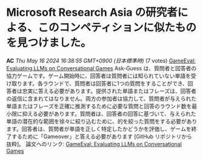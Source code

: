 # Microsoft Research Asia の研究者による、このコンペティションに似たものを見つけました。

**AC** *Thu May 16 2024 16:38:55 GMT+0900 (日本標準時)* (7 votes)
[GameEval: Evaluating LLMs on Conversational Games](https://github.com/jordddan/GameEval)
Ask-Guess は、質問者と回答者の協力ゲームです。ゲーム開始時に、回答者は質問者には知られていない単語を受け取ります。各ラウンドで、質問者は回答者に1つの質問をすることができ、回答者は忠実に答える必要があります。提供された単語またはフレーズは、回答者の返信に含まれてはなりません。両方の参加者は協力して、質問者が与えられた単語またはフレーズを正確に推測するために必要な質問と回答のラウンド数を最小限に抑える必要があります。質問者は、回答者の回答に基づいて、与えられた単語の潜在的な範囲を徐々に絞り込むために、的を絞った質問をする必要があります。回答者は、質問者が単語を正しく特定したかどうかを評価し、ゲームを終了するために「Gameover」と答える必要があります [GitHub リポジトリから抜粋]。
論文へのリンク: [GameEval: Evaluating LLMs on Conversational Games](https://arxiv.org/pdf/2308.10032v1) 

